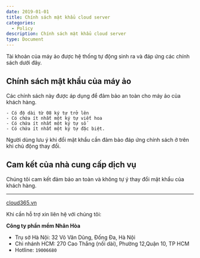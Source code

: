 ```yaml
---
date: 2019-01-01
title: Chính sách mật khẩu cloud server
categories:
  - Policy
description: Chính sách mật khẩu cloud server
type: Document
---
```

Tài khoản của máy ảo được hệ thống tự động sinh ra và đáp ứng các chính sách dưới đây.

## Chính sách mật khẩu của máy ảo

Các chính sách này được áp dụng để đảm bảo an toàn cho máy ảo của khách hàng.
```
- Có độ dài từ 08 ký tự trở lên
- Có chứa ít nhất một ký tự viết hoa
- Có chứa ít nhất một ký tự số
- Có chứa ít nhất một ký tự đặc biệt.
```

Người dùng lưu ý khi đổi mật khẩu cần đảm bảo đáp ứng chính sách ở trên khi chủ động thay đổi.

## Cam kết của nhà cung cấp dịch vụ
Chúng tôi cam kết đảm bảo an toàn và không tự ý thay đổi mật khẩu của khách hàng.

---
<a href="https://cloud365.vn/" target="_blank">cloud365.vn</a>

Khi cần hỗ trợ xin liên hệ với chúng tôi:

**Công ty phần mềm Nhân Hòa**
- Trụ sở Hà Nội: 32 Võ Văn Dũng, Đống Đa, Hà Nội
- Chi nhánh HCM: 270 Cao Thắng (nối dài), Phường 12,Quận 10, TP HCM
- Hotline: `19006680`